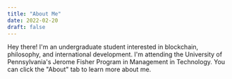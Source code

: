 ```yaml
---
title: "About Me"
date: 2022-02-20
draft: false
---
```


Hey there! I'm an undergraduate student interested in blockchain, philosophy, and international development. I'm attending the University of Pennsylvania's Jerome Fisher Program in Management in Technology. You can click the "About" tab to learn more about me.